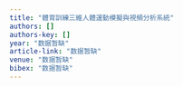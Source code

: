 ```yaml
---
title: "體育訓練三維人體運動模擬與視頻分析系統"
authors: []
authors-key: []
year: "数据暂缺"
article-link: "数据暂缺"
venue: "数据暂缺"
bibex: "数据暂缺"
---
```

